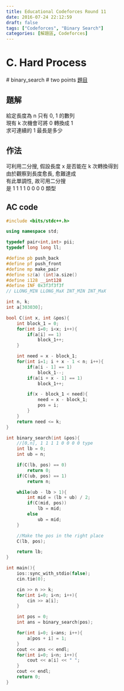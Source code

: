 ```yaml
---
title: Educational Codeforces Round 11
date: 2016-07-24 22:12:59
draft: false
tags: ["Codeforces", "Binary Search"]
categories: [解題區, Codeforces]
---
```


# C. Hard Process
\# binary_search \# two points
[題目](http://codeforces.com/contest/660/problem/C)

## 題解
給定長度為 n 只有 0, 1 的數列<br>
現有 k 次機會可將 0 轉換成 1<br>
求可連續的 1 最長是多少<br>

## 作法
可利用二分搜, 假設長度 x 是否能在 k 次轉換得到<br>
由於觀察到長度愈長, 愈難達成<br>
有此單調性, 故可用二分搜<br>
是 1 1 1 1 0 0 0 0 類型<br>

## AC code
```cpp
#include <bits/stdc++.h>

using namespace std;

typedef pair<int,int> pii;
typedef long long ll;

#define pb push_back
#define pf push_front
#define mp make_pair
#define sz(a) (int)a.size()
#define i128 __int128
#define INF 0x3f3f3f3f
// LLONG_MIN LLONG_MaX INT_MIN INT_MaX

int n, k;
int a[303030];

bool C(int x, int &pos){
    int block_1 = 0;
    for(int i=0; i<x; i++){
        if(a[i] == 1)
            block_1++;
    }

    int need = x - block_1;
    for(int i=1; i + x - 1 < n; i++){
        if(a[i - 1] == 1)
            block_1--;
        if(a[i + x - 1] == 1)
            block_1++;

        if(x - block_1 < need){
            need = x - block_1;
            pos = i;
        }
    }
    return need <= k;
}

int binary_search(int &pos){
    //[0,n], 1 1 1 1 0 0 0 0 type
    int lb = 0;
    int ub = n;

    if(C(lb, pos) == 0)
        return 0;
    if(C(ub, pos) == 1)
        return n;

    while(ub - lb > 1){
        int mid = (lb + ub) / 2;
        if(C(mid, pos))
            lb = mid;
        else
            ub = mid;
    }

    //Make the pos in the right place
    C(lb, pos);

    return lb;
}

int main(){
    ios::sync_with_stdio(false);
    cin.tie(0);

    cin >> n >> k;
    for(int i=0; i<n; i++){
        cin >> a[i];
    }

    int pos = 0;
    int ans = binary_search(pos);

    for(int i=0; i<ans; i++){
        a[pos + i] = 1;
    }
    cout << ans << endl;
    for(int i=0; i<n; i++){
        cout << a[i] << " ";
    }
    cout << endl;
    return 0;
}
```

